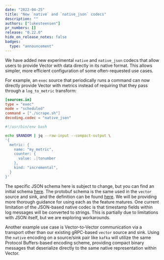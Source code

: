 ```yaml
---
date: "2022-04-25"
title: "New `native` and `native_json` codecs"
description: ""
authors: ["lukesteensen"]
pr_numbers: []
release: "0.22.0"
hide_on_release_notes: false
badges:
  type: "announcement"
---
```


We have added new experimental `native` and `native_json` codecs that allow
users to provide Vector with data directly in its native format. This allows
simpler, more efficient configuration of some often-requested use cases.

For example, an `exec` source that periodically runs a command can now directly
provide Vector with metrics instead of requiring that they pass through
a `log_to_metric` transform:

```toml
[sources.in]
type = "exec"
mode = "scheduled"
command = ["./scrape.sh"]
decoding.codec = "native_json"
```

```bash
#!/usr/bin/env bash

echo $RANDOM | jq --raw-input --compact-output \
'{
  metric: {
    name: "my_metric",
    counter: {
      value: .|tonumber
    },
    kind: "incremental",
  }
}'
```

The specific JSON schema here is subject to change, but you can find an initial
schema [here][cue schema]. The protobuf schema is the same used in the `vector`
source and sink, and the definition can be found [here][proto schema]. We will
be providing more thorough guidance for using each as the feature matures. One
current limitation of the JSON-based native codec is that timestamp fields
within log messages will be converted to strings. This is partially due to
limitations with JSON itself, but we are exploring workarounds.

Another example use case is Vector-to-Vector communication via a transport other
than our existing gRPC-based `vector` source and sink. Using the `native`
encoding on a source/sink pair like `kafka` will utilize the same Protocol
Buffers-based encoding scheme, providing compact binary messages that
deserialize directly to the same native representation within Vector.

[cue schema]: https://github.com/vectordotdev/vector/blob/master/lib/codecs/tests/data/native_encoding/schema.cue
[proto schema]: https://github.com/vectordotdev/vector/blob/master/lib/vector-core/proto/event.proto
